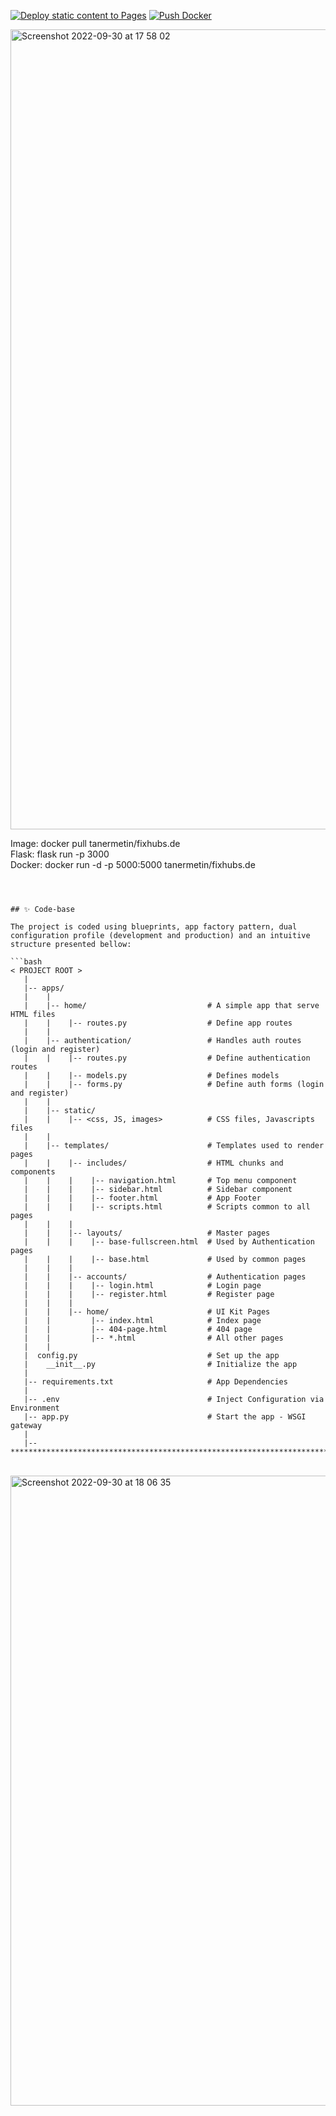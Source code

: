 [![Deploy static content to Pages](https://github.com/tanerjn/fixhubs.github.io/actions/workflows/pages.yml/badge.svg)](https://github.com/tanerjn/fixhubs.github.io/actions/workflows/pages.yml)
[![Push Docker](https://github.com/tanerjn/fixhubs.github.io/actions/workflows/docker.yml/badge.svg)](https://github.com/tanerjn/fixhubs.github.io/actions/workflows/docker.yml)


<img width="1280" alt="Screenshot 2022-09-30 at 17 58 02" src="https://user-images.githubusercontent.com/25350481/193310069-402be6e6-3e33-4b3b-87b3-893ed0cdf04a.png">

Image: docker pull tanermetin/fixhubs.de
<br />
Flask: flask run -p 3000
<br />
Docker: docker run -d -p 5000:5000 tanermetin/fixhubs.de


```



## ✨ Code-base

The project is coded using blueprints, app factory pattern, dual configuration profile (development and production) and an intuitive structure presented bellow:

```bash
< PROJECT ROOT >
   |
   |-- apps/
   |    |
   |    |-- home/                           # A simple app that serve HTML files
   |    |    |-- routes.py                  # Define app routes
   |    |
   |    |-- authentication/                 # Handles auth routes (login and register)
   |    |    |-- routes.py                  # Define authentication routes  
   |    |    |-- models.py                  # Defines models  
   |    |    |-- forms.py                   # Define auth forms (login and register) 
   |    |
   |    |-- static/
   |    |    |-- <css, JS, images>          # CSS files, Javascripts files
   |    |
   |    |-- templates/                      # Templates used to render pages
   |    |    |-- includes/                  # HTML chunks and components
   |    |    |    |-- navigation.html       # Top menu component
   |    |    |    |-- sidebar.html          # Sidebar component
   |    |    |    |-- footer.html           # App Footer
   |    |    |    |-- scripts.html          # Scripts common to all pages
   |    |    |
   |    |    |-- layouts/                   # Master pages
   |    |    |    |-- base-fullscreen.html  # Used by Authentication pages
   |    |    |    |-- base.html             # Used by common pages
   |    |    |
   |    |    |-- accounts/                  # Authentication pages
   |    |    |    |-- login.html            # Login page
   |    |    |    |-- register.html         # Register page
   |    |    |
   |    |    |-- home/                      # UI Kit Pages
   |    |         |-- index.html            # Index page
   |    |         |-- 404-page.html         # 404 page
   |    |         |-- *.html                # All other pages
   |    |    
   |  config.py                             # Set up the app
   |    __init__.py                         # Initialize the app
   |
   |-- requirements.txt                     # App Dependencies
   |
   |-- .env                                 # Inject Configuration via Environment
   |-- app.py                               # Start the app - WSGI gateway
   |
   |-- ************************************************************************
```

<br />

  
<img width="1008" alt="Screenshot 2022-09-30 at 18 06 35" src="https://user-images.githubusercontent.com/25350481/193311677-a3cbf69d-e053-4240-8ba9-6a35dae2b30b.png">


